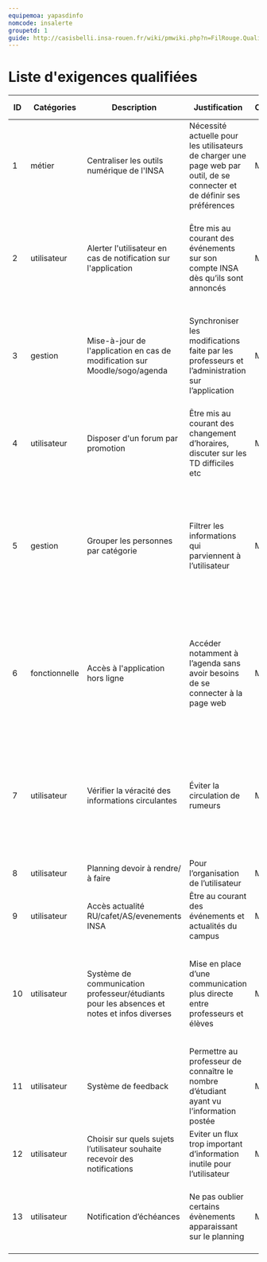 ```yaml
---
equipemoa: yapasdinfo
nomcode: insalerte
groupetd: 1
guide: http://casisbelli.insa-rouen.fr/wiki/pmwiki.php?n=FilRouge.QualifierExigence
---
```

# Liste d'exigences qualifiées

| ID 	| Catégories 	| Description 	| Justification 	| Origine 	| Critères de satisfaction 	| Contentement MOA 	| Mécontentement MOA 	| Exigences Dépendantes 	| Exigences conflictuelles 	|
|----	|------------	|-------------	|---------------	|---------	|--------------------------	|------------------	|--------------------	|-----------------------	|--------------------------	|
|1|métier|Centraliser les outils numérique de l'INSA|Nécessité actuelle  pour les utilisateurs de charger une page web par outil, de se connecter et de définir ses préférences|MOA|Application permettant d’accéder aux outils : Agenda, Moodle, Sogo, ENT|5|5| | |
|2|utilisateur|Alerter l'utilisateur en cas de notification sur l'application|Être mis au courant des événements sur son compte INSA dès qu’ils sont annoncés|MOA|Si il y a un changement sur l’application, l’utilisateur est alerté par une notification sur son téléphone|4|4|12| |
|3|gestion|Mise-à-jour de l'application en cas de modification sur Moodle/sogo/agenda|Synchroniser les modifications faite par les professeurs et l’administration sur l’application|MOA|Si il y a un changement sur un des outils INSA, l’application est modifié à la mise-à-jour suivante (connexion internet)|4|5|1,2| |
|4|utilisateur|Disposer d'un forum par promotion|Être mis au courant des changement d’horaires, discuter sur les TD difficiles etc|MOA|Existence d’au moins un forum par promotion étudiante|4|3|||
|5|gestion|Grouper les personnes par catégorie|Filtrer les informations qui parviennent à l’utilisateur |MOA|Un utilisateur est au moins catégorisé dans un des groupes élève, professeur, administration. Si c’est un élève il doit être catégorisé dans une promotion|5|5|4,10,12||
|6|fonctionnelle|Accès à l'application hors ligne|Accéder notamment à l’agenda sans avoir besoins de se connecter à la page web|MOA|Si le téléphone de l’utilisateur n’a pas accès à internet, l’utilisateur doit avoir accès à la dernière mise-à-jour de l’application|5|2|||
|7|utilisateur|Vérifier la véracité des informations circulantes|Éviter la circulation de rumeurs|MOA|Pour chaque post, il faut un bouton « confirmé », les autres utilisateurs peuvent cliquer dessus pour valider et peuvent voir le nombre de validation|4|1|||
|8|utilisateur|Planning devoir à rendre/à faire|Pour l’organisation de l’utilisateur|MOA|Présence d’un planning personnel |2|1|13||
|9|utilisateur|Accès actualité RU/cafet/AS/evenements INSA|Être au courant des événements et actualités du campus|MOA|Partie de l’application réservé aux posts événementiels|4|3|||
|10|utilisateur|Système de communication professeur/étudiants pour les absences et notes et infos diverses|Mise en place d’une communication plus directe entre professeurs et élèves|MOA|Un utilisateur de la catégorie professeur peut envoyer les informations à un ou plusieurs individus|3|4|||
|11|utilisateur|Système de feedback|Permettre au professeur de connaître le nombre d’étudiant ayant vu l’information postée|MOA|Compteur de personne ayant vu un post|4|1|||
|12|utilisateur|Choisir sur quels sujets l’utilisateur souhaite recevoir des notifications|Eviter un flux trop important d’information inutile pour l’utilisateur|MOA|Système de préférence de l’utilisateur|5|3|||
|13|utilisateur|Notification d’échéances|Ne pas oublier certains évènements apparaissant sur le planning|MOA|Si un événement sur le planning est prévu pour le lendemain, on reçoit une notification|2|1|||
